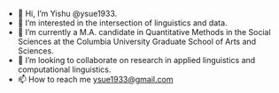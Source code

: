 - 👋 Hi, I’m Yishu @ysue1933. 
- 👀 I’m interested in the intersection of linguistics and data.
- 🌱 I’m currently a M.A. candidate in Quantitative Methods in the Social Sciences at the Columbia University Graduate School of Arts and Sciences.
- 💞️ I’m looking to collaborate on research in applied linguistics and computational linguistics.
- 📫 How to reach me ysue1933@gmail.com

<!---
ysue1933/ysue1933 is a ✨ special ✨ repository because its `README.md` (this file) appears on your GitHub profile.
You can click the Preview link to take a look at your changes.
--->
